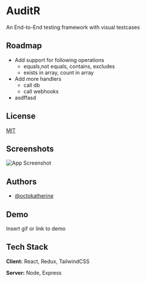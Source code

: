 
# AuditR

An End-to-End testing framework with visual testcases 


## Roadmap

- Add support for following operations
    - equals,not equals, contains, excludes
    - exists in array, count in array
- Add more handlers
    - call db
    - call webhooks
- asdffasd


## License

[MIT](https://choosealicense.com/licenses/mit/)


## Screenshots

![App Screenshot](https://via.placeholder.com/468x300?text=App+Screenshot+Here)


## Authors

- [@octokatherine](https://www.github.com/octokatherine)


## Demo

Insert gif or link to demo


## Tech Stack

**Client:** React, Redux, TailwindCSS

**Server:** Node, Express

